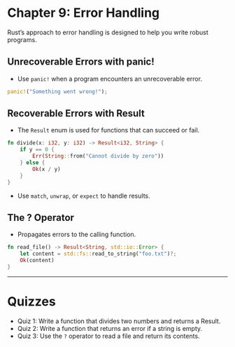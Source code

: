# Chapter 9: Error Handling

Rust’s approach to error handling is designed to help you write robust programs.

## Unrecoverable Errors with panic!
- Use `panic!` when a program encounters an unrecoverable error.
```rust
panic!("Something went wrong!");
```

## Recoverable Errors with Result
- The `Result` enum is used for functions that can succeed or fail.
```rust
fn divide(x: i32, y: i32) -> Result<i32, String> {
    if y == 0 {
        Err(String::from("Cannot divide by zero"))
    } else {
        Ok(x / y)
    }
}
```
- Use `match`, `unwrap`, or `expect` to handle results.

## The ? Operator
- Propagates errors to the calling function.
```rust
fn read_file() -> Result<String, std::io::Error> {
    let content = std::fs::read_to_string("foo.txt")?;
    Ok(content)
}
```

---

# Quizzes
- Quiz 1: Write a function that divides two numbers and returns a Result.
- Quiz 2: Write a function that returns an error if a string is empty.
- Quiz 3: Use the `?` operator to read a file and return its contents.
